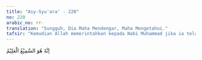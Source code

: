 ```yaml
---
title: "Asy-Syu'ara' - 220"
no: 220
arabic_no: ٢٢٠
translation: "Sungguh, Dia Maha Mendengar, Maha Mengetahui."
tafsir: "Kemudian Allah memerintahkan kepada Nabi Muhammad jika ia telah melaksanakan perintah Allah menyampaikan agama-Nya kepada orang-orang Mekah, tetapi mereka tidak mengindahkan seruan, maka hendaklah ia bertawakal dan menyerahkan semua urusan kepada-Nya. Hanya Allah yang sanggup membela Nabi dari segala tipu daya musuh, dan menolongnya dari segala macam bencana yang akan menimpa. Hanya Allah yang melimpahkan rahmat, dan mengetahui segala perbuatan dan gerak-gerik hamba-Nya. Allah melihat Nabi ketika melakukan salat Tahajud, rukuk, sujud, dan mengimami orang-orang yang sujud.\" Kata \"sujud\" dalam ayat ini maksudnya ialah orang-orang yang salat. Allah menyebut orang-orang yang salat dengan orang-orang yang sujud adalah untuk menunjukkan bahwa pada waktu sujud itulah seorang hamba paling dekat dengan Tuhannya.\n\nAllah menerangkan kepada Nabi Muhammad bahwa Dia Maha Mendengar segala tutur dan percakapan beliau, dan Maha Mengetahui perbuatan Nabi, baik yang beliau nyatakan ataupun yang tidak, dan Dia mengetahui segala isi hati beliau. Allah Mahakuasa memberi pembalasan kepada beliau dengan seadil-adilnya."
---
```

اِنَّهٗ هُوَ السَّمِيْعُ الْعَلِيْمُ  